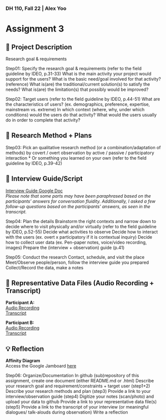 ### DH 110, Fall 22 | Alex Yoo
# Assignment 3

## :small_blue_diamond: Project Description
Research goal & requirements

Step01: Specify the research goal & requirements (refer to the field guideline by IDEO, p.31-33)
What is the main activity your project would support for the users?
What is the basic need/goal involved for that activity? (reference)
What is(are) the traditional/current solution(s) to satisfy the needs?
What is(are) the limitation(s) that possibly would be improved?

Step02: Target users (refer to the field guideline by IDEO, p.44-51)
What are the characteristics of users? (ex. demographics, preference, expertise, mainstream vs. extreme) 
In which context (where, why, under which conditions) would the users do that activity? 
What would the users usually do in order to complete that activity? 

## :small_blue_diamond: Research Method + Plans

Step03: Pick an qualitative research method (or a combination/adaptation of methods) 
by covert / overt observation
by active / passive / participatory interaction * 
Or something you learned on your own (refer to the field guideline by IDEO, p.39-42)

## :small_blue_diamond: Interview Guide/Script

[Interview Guide Google Doc](https://docs.google.com/document/d/1GGkm1xfr-2ujvXvhCqpXRNmkW0pxDSDwYxur1dNQg0k/edit?usp=sharing)\
*Please note that some parts may have been paraphrased based on the participants’ answers for conversation fluidity. Additionally, I asked a few follow-up questions based on the participants’ answers, as seen in the transcript.*

Step04: Plan the details
Brainstorm the right contexts and narrow down to decide where to visit physically and/or virtually (refer to the field guideline by IDEO, p.52-55)
Decide what activities to observe
Decide how to interact with the users (ex. overt x participatory if it is contextual inquiry)
Decide how to collect user data (ex. Pen-paper notes, voice/video recording, images)
Prepare the (interview + observation) guide (p.41)

Step05: Conduct the research
Contact, schedule, and visit the place
Meet/Observe people/person, follow the interview guide you prepared
Collect/Record the data, make a notes

## :small_blue_diamond: Representative Data Files (Audio Recording + Transcript)

**Participant A:**\
[Audio Recording]()\
[Transcript]()

**Participant B:**\
[Audio Recording]()\
[Transcript]()


## 💡 Reflection 

**Affinity Diagram** \
Access the Google Jamboard [here](https://jamboard.google.com/d/1WQhKhfmTVwRWVaMMKcfz-ryMCnpLUjUkdUbJ2fs6mtI/edit?usp=sharing)

Step06: Organize/Documentation
In github (sub)repository of this assignment, create one document (either README.md or .html)
Describe your research goal and requirement/constraints + target user (step1+2)
Describe your research methods and plan (step3)
Provide a link to your interview/observation guide (step4) 
Digitize your notes (scan/photo) and upload your data to github
Provide a link to your representative data file(s) (step5)
Provide a link to the transcript of your interview (or meaningful dialogues/ talk-alouds during observation) 
Write a reflection

